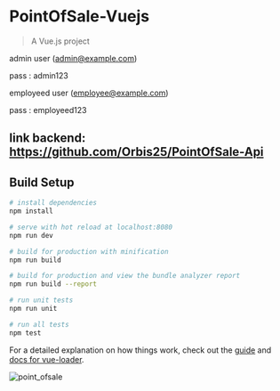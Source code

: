# PointOfSale-Vuejs

> A Vue.js project

admin user (admin@example.com)

pass : admin123

employeed user (employee@example.com)

pass : employeed123

## link backend: https://github.com/Orbis25/PointOfSale-Api


## Build Setup

``` bash
# install dependencies
npm install

# serve with hot reload at localhost:8080
npm run dev

# build for production with minification
npm run build

# build for production and view the bundle analyzer report
npm run build --report

# run unit tests
npm run unit

# run all tests
npm test
```

For a detailed explanation on how things work, check out the [guide](http://vuejs-templates.github.io/webpack/) and [docs for vue-loader](http://vuejs.github.io/vue-loader).


![point_ofsale](https://user-images.githubusercontent.com/38229144/67340549-160aed80-f504-11e9-9d9a-3bec5443e338.png)
